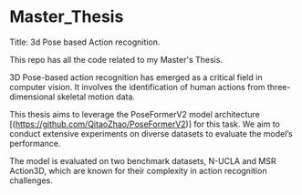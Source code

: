 # Master_Thesis
Title: 3d Pose based Action recognition.

This repo has all the code related to my Master's Thesis.

3D Pose-based action recognition has emerged as a critical field in computer vision. It involves the identification of human actions from three-dimensional skeletal motion data.

This thesis aims to leverage the PoseFormerV2 model architecture [(https://github.com/QitaoZhao/PoseFormerV2)] for this task. We aim to conduct extensive experiments on diverse datasets to evaluate the model’s performance. 

The model is evaluated on two benchmark datasets, N-UCLA and MSR Action3D, which are known for their complexity in action recognition challenges. 
